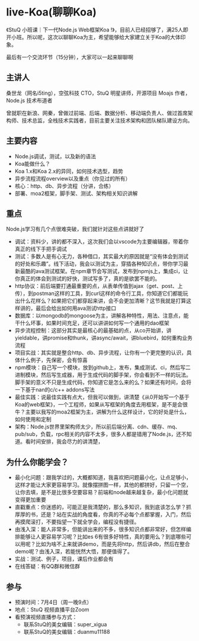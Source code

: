 # live-Koa(聊聊Koa)

《StuQ 小班课｜下一代Node.js Web框架Koa !》，目前人已经招够了，满25人即开小班。所以呢，这次以聊聊Koa为主，希望能够给大家建立关于Koa的大体印象。

最后有一个交流环节（15分钟），大家可以一起来聊聊啊

## 主讲人

桑世龙（网名i5ting），空弦科技 CTO，StuQ 明星讲师，开源项目 Moajs 作者，Node.js 技术布道者

曾就职在新浪、网秦，曾做过前端、后端、数据分析、移动端负责人、做过首席架构师、技术总监，全栈技术实践者，目前主要关注技术架构和团队梯队建设方向。

## 主要内容

- Node.js调试，测试，以及新的语法
- Koa能做什么？
- Koa 1.x和Koa 2.x的异同，如何技术选型，趋势
- 异步流程流程overview以及重点（你见过的所有）
- 核心：http、db、异步流程（分讲，合练）
- 部署、moa2框架，脚手架、测试、架构相关知识讲解

## 重点

Node.js学习有几个点很难突破，我们就针对这些点讲就好了

- 调试：资料少，讲的都不深入，这次我们会以vscode为主要编辑器，带着你真正的线下手把手调试
- 测试：多数人是有心无力，各种借口，其实最大的原因就是“没有体会到测试的好处和乐趣”。线下活动，我会以测试为主，穿插各种知识点，带你学习最新最酷的ava测试框架。在npm章节会写测试，发布到npmjs上，集成ci，让你真正的体会到测试的好快，测试写多了，真的是欲罢不能的。
- http协议：前后端要打通最重要的点，从表单传值到ajax（get、post、上传），到postman这样的工具，到curl这样的命令行工具，你知道它们都能玩出什么花样么？如果把它们都穿起来讲，会不会更加清晰？这节我就是打算这样讲的，最后会给出如何用ava测试http接口
- 数据库：以mongodb的mongoose为主，讲解各种特性，用法、注意点，能干什么坏事，如果时间充足，还可以讲讲如何写一个通用的dao框架
- 异步流程控制：这部分其实是最核心的最基础的点，从co开始讲，讲yieldable，讲promise和thunk，讲async/await，讲bluebird，如何重构业务流程
- 项目实战：其实就是整合http、db、异步流程，让你有一个更完整的认识，具体什么例子，先保密，会有惊喜
- npm模块：自己写一个模块，放到github上，发布，集成测试、ci，然后写二进制模块，然后写生成器，用于生成代码的脚手架，你会看到不一样的玩法。脚手架的意义不只是生成代码，你知道它是怎么来的么？如果还有时间，会将一下基于nan的c/c++ addons写法
- 最佳实践：说最佳实践有点大，但我可以做到，讲清楚《从0开始写一个基于Koa的web框架》，一个工程师，如果从写框架的角度去用框架，是不是会很牛？主要以我写的moa2框架为主，讲解为什么这样设计，它的好处是什么，如何使用和定制
- 架构：Node.js世界里架构师太少，所以前后端分离、cdn、缓存、mq、pub/sub，负载，rpc相关的内容不太多，很多人都是错用了Node.js，还不知道。看时间安排，我会尽力的讲清楚，

## 为什么你能学会？

- 最小化问题：跟我学过的，大概都知道，我喜欢把问题最小化，让点足够小，这样才能让大家更容易学习。就像摆拼图一样，其他的都拼好，只留一个空，让你去填，是不是比很多空要容易？前端和node越来越复杂，最小化问题就变得更加重要
- 直戳重点：你迷惑的，可能正是我清楚的，那么多知识，我到底该怎么学？抓厚厚的书，还是？站在实战的角度看，你真的不必每个点都掌握，入门，然后再摸爬滚打，不要指望一下就全学会，编程没有捷径。
- 由浅入深：能人非常多，但能讲出来的不多，很多知识点都非常好，但怎样编排能够让人更容易学习呢？比如es 6有很多好特性，真的要用么？到底哪些可以用呢？比如为啥不上来就讲demo，而是先将http，然后讲db，然后在整合demo呢？由浅入深，若能恍然大悟，那便值得了。
- 实战：测试、例子，项目，课后作业都会有
- 在线答疑：有QQ群和微信群

## 参与

- 预演时间：7月4日（周一晚9点）
- 地点：StuQ 视频直播平台Zoom
- 看预演视频直播参与方式：
  - 联系StuQ的美女编辑：super_xigua
  - 联系StuQ的美女编辑：duanmu11188
    